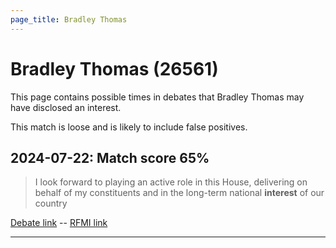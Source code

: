 ```yaml
---
page_title: Bradley Thomas
---
```


# Bradley Thomas  (26561)

This page contains possible times in debates that Bradley Thomas may have disclosed an interest.

This match is loose and is likely to include false positives. 



## 2024-07-22: Match score 65%

>I look forward to playing an active role in this House, delivering on behalf of my constituents and in the long-term national **interest** of our country

[Debate link](https://www.theyworkforyou.com/debates/?id=2024-07-22e.437.1)  --  [RFMI link](https://www.theyworkforyou.com/mp/26561/register)


---

